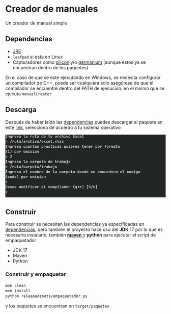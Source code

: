 # Creador de manuales
Un creador de manual simple

## Dependencias
- [JRE](https://www.java.com/es/download/manual.jsp)
- `leafpad` si esta en Linux
- Capturadores como [silicon](https://github.com/Aloxaf/silicon) y/o [germanium](https://github.com/matsuyoshi30/germanium)
  (aunque estos ya se encuentran dentro de los paquetes)

En el caso de que se este ejecutando en Windows, se necesita configurar un compilador de C++, puede ser cualquiera
solo asegúrese de que el compilador se encuentre dentro del PATH de ejecución, en el mismo que se ejecuta `manualCreator`

## Descarga
Después de haber leído las [dependencias](#dependencias) puedes descargar el paquete
en este [link](https://github.com/Kedap/creadorManual/releases/latest), selecciona de 
acuerdo a tu sistema operativo

![Captura](./screenshot.png)

## Construir

Para construir se necesitan las dependencias ya especificadas en
[dependencias](#dependencias), pero también el proyecto hace uso del **JDK** 17
por lo que es necesario instalarlo, también [**maven** ](https://maven.apache.org/guides/getting-started/maven-in-five-minutes.html)
y **python** para ejecutar el script de empaquetador

- JDK 17
- Maven
- Python

### Construir y empaquetar

```sh
mvn clean
mvn install
python releaseAssets/empaquetador.py
```

y los paquetes se encuentran en `target/paquetes`
